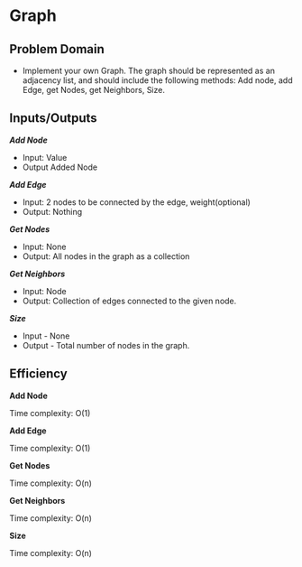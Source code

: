 # Graph

## Problem Domain
- Implement your own Graph. The graph should be represented as an adjacency list, and should include the following methods: Add node, add Edge, get Nodes, get Neighbors, Size. 

## Inputs/Outputs
***Add Node***
- Input: Value 
- Output Added Node

***Add Edge*** 
- Input: 2 nodes to be connected by the edge, weight(optional)
- Output: Nothing

***Get Nodes***
- Input: None
- Output: All nodes in the graph as a collection

***Get Neighbors***
- Input: Node
- Output: Collection of edges connected to the given node.

***Size***
- Input - None
- Output - Total number of nodes in the graph.

## Efficiency

**Add Node**

Time complexity: O(1)  

**Add Edge**

Time complexity: O(1)  

**Get Nodes**

Time complexity: O(n)  

**Get Neighbors**

Time complexity: O(n)

**Size**

Time complexity: O(n)

